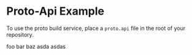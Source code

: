  # Proto-Api Example 

To use the proto build service, place a `proto.api` file in the root of your repository.

foo
bar
baz
asda
asdas
